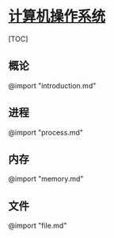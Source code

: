 <link rel="stylesheet" href="https://zhmhbest.gitee.io/hellomathematics/style/index.css">
<script src="https://zhmhbest.gitee.io/hellomathematics/style/index.js"></script>

# [计算机操作系统](../index.html)

[TOC]

## 概论

@import "introduction.md"

## 进程

@import "process.md"

## 内存

@import "memory.md"

## 文件

@import "file.md"
